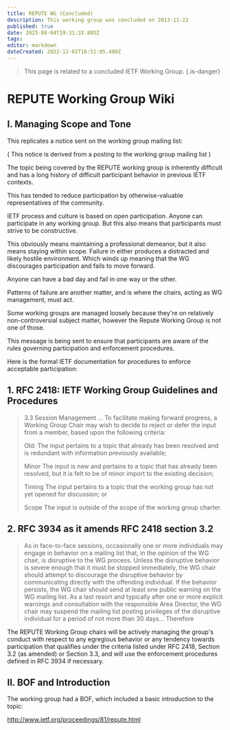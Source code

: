 ```yaml
---
title: REPUTE WG (Concluded)
description: This working group was concluded on 2013-11-22
published: true
date: 2025-08-04T19:31:33.885Z
tags: 
editor: markdown
dateCreated: 2022-12-02T16:51:05.480Z
---
```


> This page is related to a concluded IETF Working Group.
{.is-danger}
# REPUTE Working Group Wiki
## I. Managing Scope and Tone

This replicates a notice sent on the working group mailing list:

( This notice is derived from a posting to the working group mailing list )

The topic being covered by the REPUTE working group is inherently difficult and has a long history of difficult participant behavior in previous IETF contexts.

This has tended to reduce participation by otherwise-valuable representatives of the community.

IETF process and culture is based on open participation. Anyone can participate in any working group. But this also means that participants must strive to be constructive.

This obviously means maintaining a professional demeanor, but it also means staying within scope. Failure in either produces a distracted and likely hostile environment. Which winds up meaning that the WG discourages participation and fails to move forward.

Anyone can have a bad day and fail in one way or the other.

Patterns of failure are another matter, and is where the chairs, acting as WG management, must act.

Some working groups are managed loosely because they're on relatively non-controversial subject matter, however the Repute Working Group is not one of those.

This message is being sent to ensure that participants are aware of the rules governing participation and enforcement procedures.

Here is the formal IETF documentation for procedures to enforce acceptable participation:

## 1. RFC 2418: IETF Working Group Guidelines and Procedures

> 3.3 Session Management
> ...
> To facilitate making forward
> progress, a Working Group Chair may wish to decide to reject
> or defer the input from a member, based upon the following
> criteria:
>
> Old: 
>    The input pertains to a topic that already has been resolved
>    and is redundant with information previously available;
>
> Minor 
>    The input is new and pertains to a topic that has already
>    been resolved, but it is felt to be of minor import to the
>    existing decision;
>
> Timing 
>    The input pertains to a topic that the working group
>    has not yet opened for discussion; or
>
> Scope 
>    The input is outside of the scope of the working group
>    charter.
## 2. RFC 3934 as it amends RFC 2418 section 3.2

> As in face-to-face sessions, occasionally one or more
> individuals may engage in behavior on a mailing list that, in
> the opinion of the WG chair, is disruptive to the WG process.
> Unless the disruptive behavior is severe enough that it must be
> stopped immediately, the WG chair should attempt to discourage
> the disruptive behavior by communicating directly with the
> offending individual.  If the behavior persists, the WG chair
> should send at least one public warning on the WG mailing list.
> As a last resort and typically after one or more explicit
> warnings and consultation with the responsible Area Director,
> the WG chair may suspend the mailing list posting privileges of
> the disruptive individual for a period of not more than 30 days...
Therefore

The REPUTE Working Group chairs will be actively managing the group's conduct with respect to any egregious behavior or any tendency towards participation that qualifies under the criteria listed under RFC 2418, Section 3.2 (as amended) or Section 3.3, and will use the enforcement procedures defined in RFC 3934 if necessary.

## II. BOF and Introduction

The working group had a BOF, which included a basic introduction to the topic:

<http://www.ietf.org/proceedings/81/repute.html>